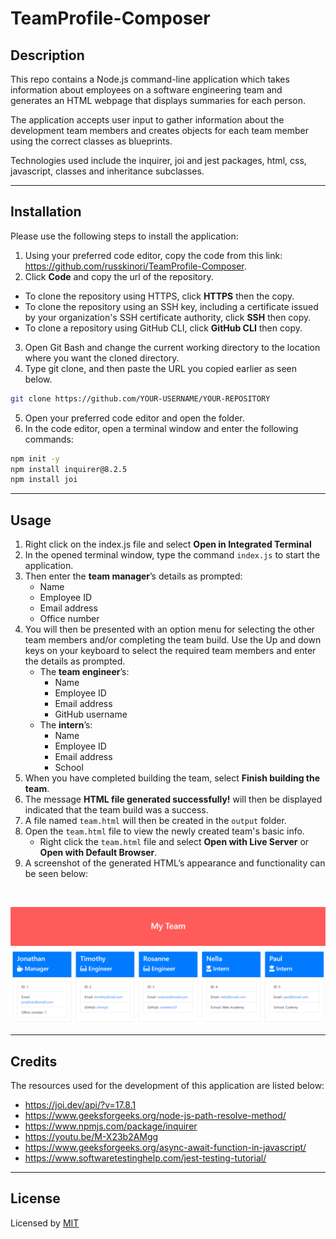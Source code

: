 # TeamProfile-Composer

## Description
This repo contains a Node.js command-line application which takes information about employees on a software engineering team and generates an HTML webpage that displays summaries for each person.

The application accepts user input to gather information about the development team members and creates objects for each team member using the correct classes as blueprints.

Technologies used include the inquirer, joi and jest packages, html, css, javascript, classes and inheritance subclasses.

<hr>

## Installation

Please use the following steps to install the application: 
1. Using your preferred code editor, copy the code from this link: https://github.com/russkinori/TeamProfile-Composer. 
2. Click **Code** and copy the url of the repository. 
 * To clone the repository using HTTPS, click **HTTPS** then the copy.
 * To clone the repository using an SSH key, including a certificate issued by your organization's SSH certificate authority, click **SSH** then copy.
 * To clone a repository using GitHub CLI, click **GitHub CLI** then copy.
3.  Open Git Bash and change the current working directory to the location where you want the cloned directory.
4. Type git clone, and then paste the URL you copied earlier as seen below.
```bash 
git clone https://github.com/YOUR-USERNAME/YOUR-REPOSITORY
```
5. Open your preferred code editor and open the folder. 
6. In the code editor, open a terminal window and enter the following commands: 
```bash
npm init -y
npm install inquirer@8.2.5
npm install joi
```
<hr>

## Usage 
1. Right click on the index.js file and select **Open in Integrated Terminal** 
2. In the opened terminal window, type the command ```index.js``` to start the application.
3. Then enter the **team manager**’s details as prompted:
    * Name
    * Employee ID
    * Email address
    * Office number
4. You will then be presented with an option menu for selecting the other team members and/or completing the team build. Use the Up and down keys on your keyboard to select the required team members and enter the details as prompted.
    * The **team engineer**’s:
      * Name
      * Employee ID
      * Email address
      * GitHub username
    * The **intern**’s:
      * Name
      * Employee ID
      * Email address
      * School
6. When you have completed building the team, select **Finish building the team**.
7. The message **HTML file generated successfully!** will then be displayed indicated that the team build was a success.
8. A file named `team.html` will then be created in the `output` folder.
9. Open the `team.html` file to view the newly created team's basic info.
    * Right click the `team.html` file and select **Open with Live Server** or **Open with Default Browser**.
10. A screenshot of the generated HTML’s appearance and functionality can be seen below:

<br>

![HTML webpage titled “My Team” features five boxes listing employee names, titles, and other key info.](./assets/teamprofile-composer-sample.png)

<hr>

## Credits
The resources used for the development of this application are listed below:
  - https://joi.dev/api/?v=17.8.1
  - https://www.geeksforgeeks.org/node-js-path-resolve-method/
  - https://www.npmjs.com/package/inquirer
  - https://youtu.be/M-X23b2AMgg 
  - https://www.geeksforgeeks.org/async-await-function-in-javascript/
  - https://www.softwaretestinghelp.com/jest-testing-tutorial/

<hr>

## License
Licensed by [MIT](https://img.shields.io/badge/License-MIT-yellow.svg) 
  